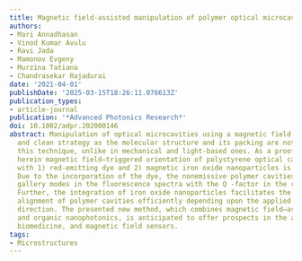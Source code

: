 ```yaml
---
title: Magnetic field-assisted manipulation of polymer optical microcavities
authors:
- Mari Annadhasan
- Vinod Kumar Avulu
- Ravi Jada
- Mamonov Evgeny
- Murzina Tatiana
- Chandrasekar Rajadurai
date: '2021-04-01'
publishDate: '2025-03-15T18:26:11.076613Z'
publication_types:
- article-journal
publication: '*Advanced Photonics Research*'
doi: 10.1002/adpr.202000146
abstract: Manipulation of optical microcavities using a magnetic field is a novel
  and clean strategy as the molecular structure and its packing are not affected in
  this technique, unlike in mechanical and light‐based ones. As a proof of principle,
  herein magnetic field–triggered orientation of polystyrene optical cavities loaded
  with 1) red‐emitting dye and 2) magnetic iron oxide nanoparticles is demonstrated.
  Due to the incorporation of the dye, the nonemissive polymer cavities show whispering
  gallery modes in the fluorescence spectra with the Q ‐factor in the range of 400.
  Further, the integration of iron oxide nanoparticles facilitates the collective
  alignment of polymer cavities efficiently depending upon the applied magnetic field
  direction. The presented new method, which combines magnetic field–assisted micromanipulation
  and organic nanophotonics, is anticipated to offer prospects in the area of biophotonics,
  biomedicine, and magnetic field sensors.
tags:
- Microstructures
---
```

